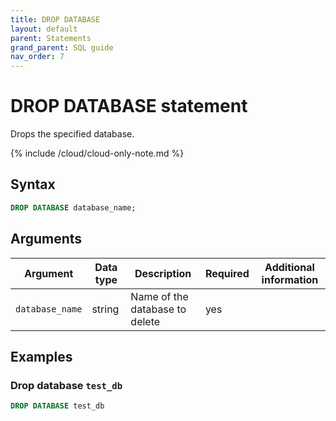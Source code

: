 ```yaml
---
title: DROP DATABASE
layout: default
parent: Statements
grand_parent: SQL guide
nav_order: 7
---
```


# DROP DATABASE statement

Drops the specified database. 

{% include /cloud/cloud-only-note.md %}

## Syntax

```sql
DROP DATABASE database_name;
```

## Arguments

| Argument | Data type | Description | Required | Additional information |
|---|---|---|---|---|
| `database_name` | string |Name of the database to delete | yes | |


## Examples

### Drop database `test_db`

```sql
DROP DATABASE test_db
```

